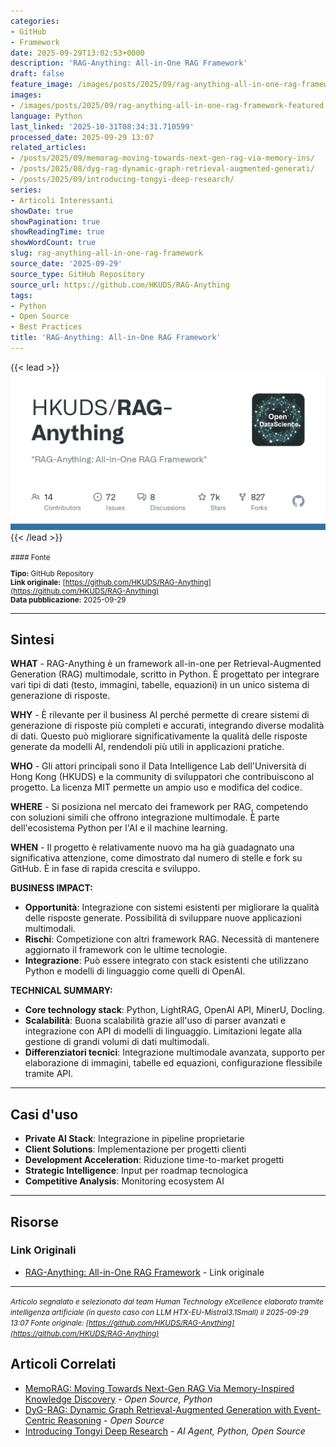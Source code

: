 ```yaml
---
categories:
- GitHub
- Framework
date: 2025-09-29T13:02:53+0000
description: 'RAG-Anything: All-in-One RAG Framework'
draft: false
feature_image: /images/posts/2025/09/rag-anything-all-in-one-rag-framework-featured.webp
images:
- /images/posts/2025/09/rag-anything-all-in-one-rag-framework-featured.webp
language: Python
last_linked: '2025-10-31T08:34:31.710599'
processed_date: 2025-09-29 13:07
related_articles:
- /posts/2025/09/memorag-moving-towards-next-gen-rag-via-memory-ins/
- /posts/2025/08/dyg-rag-dynamic-graph-retrieval-augmented-generati/
- /posts/2025/09/introducing-tongyi-deep-research/
series:
- Articoli Interessanti
showDate: true
showPagination: true
showReadingTime: true
showWordCount: true
slug: rag-anything-all-in-one-rag-framework
source_date: '2025-09-29'
source_type: GitHub Repository
source_url: https://github.com/HKUDS/RAG-Anything
tags:
- Python
- Open Source
- Best Practices
title: 'RAG-Anything: All-in-One RAG Framework'
---
```


{{< lead >}}
![RAG-Anything repository preview](/images/posts/2025/09/rag-anything-all-in-one-rag-framework-featured.webp)
{{< /lead >}}

<small>
#### Fonte

**Tipo:** GitHub Repository  
**Link originale:** [https://github.com/HKUDS/RAG-Anything](https://github.com/HKUDS/RAG-Anything)  
**Data pubblicazione:** 2025-09-29

</small>

---

## Sintesi

**WHAT** - RAG-Anything è un framework all-in-one per Retrieval-Augmented Generation (RAG) multimodale, scritto in Python. È progettato per integrare vari tipi di dati (testo, immagini, tabelle, equazioni) in un unico sistema di generazione di risposte.

**WHY** - È rilevante per il business AI perché permette di creare sistemi di generazione di risposte più completi e accurati, integrando diverse modalità di dati. Questo può migliorare significativamente la qualità delle risposte generate da modelli AI, rendendoli più utili in applicazioni pratiche.

**WHO** - Gli attori principali sono il Data Intelligence Lab dell'Università di Hong Kong (HKUDS) e la community di sviluppatori che contribuiscono al progetto. La licenza MIT permette un ampio uso e modifica del codice.

**WHERE** - Si posiziona nel mercato dei framework per RAG, competendo con soluzioni simili che offrono integrazione multimodale. È parte dell'ecosistema Python per l'AI e il machine learning.

**WHEN** - Il progetto è relativamente nuovo ma ha già guadagnato una significativa attenzione, come dimostrato dal numero di stelle e fork su GitHub. È in fase di rapida crescita e sviluppo.

**BUSINESS IMPACT:**
- **Opportunità**: Integrazione con sistemi esistenti per migliorare la qualità delle risposte generate. Possibilità di sviluppare nuove applicazioni multimodali.
- **Rischi**: Competizione con altri framework RAG. Necessità di mantenere aggiornato il framework con le ultime tecnologie.
- **Integrazione**: Può essere integrato con stack esistenti che utilizzano Python e modelli di linguaggio come quelli di OpenAI.

**TECHNICAL SUMMARY:**
- **Core technology stack**: Python, LightRAG, OpenAI API, MinerU, Docling.
- **Scalabilità**: Buona scalabilità grazie all'uso di parser avanzati e integrazione con API di modelli di linguaggio. Limitazioni legate alla gestione di grandi volumi di dati multimodali.
- **Differenziatori tecnici**: Integrazione multimodale avanzata, supporto per elaborazione di immagini, tabelle ed equazioni, configurazione flessibile tramite API.

---

## Casi d'uso

- **Private AI Stack**: Integrazione in pipeline proprietarie
- **Client Solutions**: Implementazione per progetti clienti
- **Development Acceleration**: Riduzione time-to-market progetti
- **Strategic Intelligence**: Input per roadmap tecnologica
- **Competitive Analysis**: Monitoring ecosystem AI

---



## Risorse

### Link Originali
- [RAG-Anything: All-in-One RAG Framework](https://github.com/HKUDS/RAG-Anything) - Link originale


---

*<small>Articolo segnalato e selezionato dal team Human Technology eXcellence elaborato tramite intelligenza artificiale (in questo caso con LLM HTX-EU-Mistral3.1Small) il 2025-09-29 13:07
Fonte originale: [https://github.com/HKUDS/RAG-Anything](https://github.com/HKUDS/RAG-Anything)</small>*

## Articoli Correlati

- [MemoRAG: Moving Towards Next-Gen RAG Via Memory-Inspired Knowledge Discovery](/posts/2025/09/memorag-moving-towards-next-gen-rag-via-memory-ins/) - *Open Source, Python*
- [DyG-RAG: Dynamic Graph Retrieval-Augmented Generation with Event-Centric Reasoning](/posts/2025/08/dyg-rag-dynamic-graph-retrieval-augmented-generati/) - *Open Source*
- [Introducing Tongyi Deep Research](/posts/2025/09/introducing-tongyi-deep-research/) - *AI Agent, Python, Open Source*